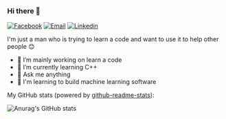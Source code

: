 ### Hi there 👋
[![Facebook](https://img.shields.io/badge/SocialMedia-F0773A?style=flat-square&logo=firefox-browser&logoColor=white)](https://www.facebook.com/max.botukh/)
[![Email](https://img.shields.io/badge/-Email-E8453C?style=flat-square&logo=Gmail&logoColor=white)](mailto:maksbotukh@gmail.com)
[![Linkedin](https://img.shields.io/badge/-LinkedIn-1568BF?style=flat-square&logo=Linkedin&logoColor=white)](https://www.linkedin.com/in/maksim-botukh-927597206/)

I'm just a man who is trying to learn a code and want to use it to help other people 😊 

- 🔭 I’m mainly working on learn a code
- 🌱 I’m currently learning C++
- 💬 Ask me anything
- 🚀 I'm learning to build machine learning software 
   
 My GitHub stats (powered by [github-readme-stats](https://github.com/anuraghazra/github-readme-stats)):

![Anurag's GitHub stats](https://github-readme-stats.vercel.app/api?username=Max634&show_icons=true&theme=cobalt)


